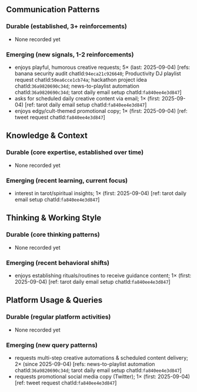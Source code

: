 ## Communication Patterns
### Durable (established, 3+ reinforcements)
- None recorded yet

### Emerging (new signals, 1-2 reinforcements)
- enjoys playful, humorous creative requests; 5× (last: 2025-09-04) [refs: banana security audit chatId:`94eca21c926640`; Productivity DJ playlist request chatId:`50ea6cce1cb74a`; hackathon project idea chatId:`36a9820690c34d`; news-to-playlist automation chatId:`36a9820690c34d`; tarot daily email setup chatId:`fa840ee4e3d847`]
- asks for scheduled daily creative content via email; 1× (first: 2025-09-04) [ref: tarot daily email setup chatId:`fa840ee4e3d847`]
- enjoys edgy/cult-themed promotional copy; 1× (first: 2025-09-04) [ref: tweet request chatId:`fa840ee4e3d847`]

## Knowledge & Context
### Durable (core expertise, established over time)
- None recorded yet

### Emerging (recent learning, current focus)
- interest in tarot/spiritual insights; 1× (first: 2025-09-04) [ref: tarot daily email setup chatId:`fa840ee4e3d847`]

## Thinking & Working Style
### Durable (core thinking patterns)
- None recorded yet

### Emerging (recent behavioral shifts)
- enjoys establishing rituals/routines to receive guidance content; 1× (first: 2025-09-04) [ref: tarot daily email setup chatId:`fa840ee4e3d847`]

## Platform Usage & Queries
### Durable (regular platform activities)
- None recorded yet

### Emerging (new query patterns)
- requests multi-step creative automations & scheduled content delivery; 2× (since 2025-09-04) [refs: news-to-playlist automation chatId:`36a9820690c34d`; tarot daily email setup chatId:`fa840ee4e3d847`]
- requests promotional social media copy (Twitter); 1× (first: 2025-09-04) [ref: tweet request chatId:`fa840ee4e3d847`]